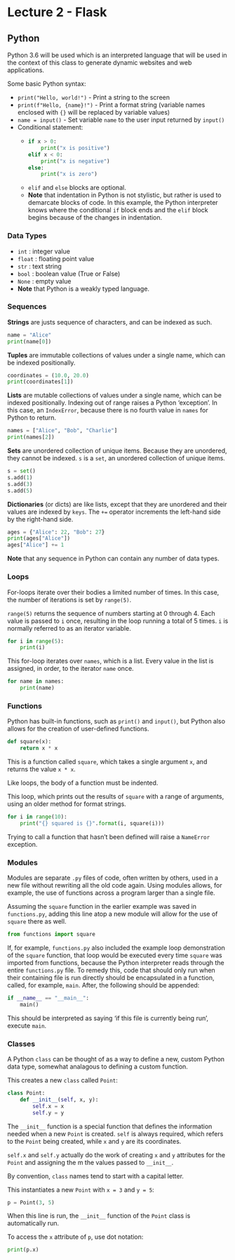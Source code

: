 # Lecture 2 - Flask

## Python
Python 3.6 will be used which is an interpreted language that will be used in the context of this class to generate dynamic websites and web applications.

Some basic Python syntax:
- `print("Hello, world!")` - Print a string to the screen
- `print(f"Hello, {name}!")` - Print a format string (variable names enclosed with `{}` will be replaced by variable values)
- `name = input()` - Set variable `name` to the user input returned by `input()`
- Conditional statement:
    *   ```python
        if x > 0:
            print("x is positive")
        elif x < 0:
            print("x is negative")
        else:
            print("x is zero")
        ```
    * `elif` and `else` blocks are optional.
    * **Note** that indentation in Python is not stylistic, but rather is used to demarcate blocks of code. In this example, the Python interpreter knows where the conditional `if` block ends and the `elif` block begins because of the changes in indentation.

### Data Types
- `int` : integer value
- `float` : floating point value
- `str` : text string
- `bool` : boolean value (True or False)
- `None` : empty value
- **Note** that Python is a weakly typed language.

### Sequences
**Strings** are justs sequence of characters, and can be indexed as such.

```python
name = "Alice"
print(name[0])
```

**Tuples** are immutable collections of values under a single name, which can be indexed positionally.

```python
coordinates = (10.0, 20.0)
print(coordinates[1])
```

**Lists** are mutable collections of values under a single name, which can be indexed positionally. Indexing out of range raises a Python ‘exception’. In this case, an `IndexError`, because there is no fourth value in `names` for Python to return.

```python
names = ["Alice", "Bob", "Charlie"]
print(names[2])
```

**Sets** are unordered collection of unique items. Because they are unordered, they cannot be indexed. `s` is a `set`, an unordered collection of unique items.

```python
s = set()
s.add(1)
s.add(3)
s.add(5)
```

**Dictionaries** (or dicts) are like lists, except that they are unordered and their values are indexed by `keys`. The `+=` operator increments the left-hand side by the right-hand side.

```python
ages = {"Alice": 22, "Bob": 27}
print(ages["Alice"])
ages["Alice"] += 1
```

**Note** that any sequence in Python can contain any number of data types.

### Loops
For-loops iterate over their bodies a limited number of times. In this case, the number of iterations is set by `range(5)`.

`range(5)` returns the sequence of numbers starting at 0 through 4. Each value is passed to `i` once, resulting in the loop running a total of 5 times. `i` is normally referred to as an iterator variable.

```py
for i in range(5):
    print(i)
```

This for-loop iterates over `names`, which is a list. Every value in the list is assigned, in order, to the iterator `name` once.

```py
for name in names:
    print(name)
```

### Functions
Python has built-in functions, such as `print()` and `input()`, but Python also allows for the creation of user-defined functions.

```py
def square(x):
    return x * x
```

This is a function called `square`, which takes a single argument `x`, and returns the value `x * x`.

Like loops, the body of a function must be indented.

This loop, which prints out the results of `square` with a range of arguments, using an older method for format strings.

```py
for i in range(10):
    print("{} squared is {}".format(i, square(i)))
```

Trying to call a function that hasn’t been defined will raise a `NameError` exception.

### Modules
Modules are separate `.py` files of code, often written by others, used in a new file without rewriting all the old code again. Using modules allows, for example, the use of functions across a program larger than a single file.

Assuming the `square` function in the earlier example was saved in `functions.py`, adding this line atop a new module will allow for the use of `square` there as well.

```py
from functions import square
```

If, for example, `functions.py` also included the example loop demonstration of the `square` function, that loop would be executed every time `square` was imported from functions, because the Python interpreter reads through the entire `functions.py` file. To remedy this, code that should only run when their containing file is run directly should be encapsulated in a function, called, for example, `main`. After, the following should be appended:

```py
if __name__ == "__main__":
    main()
```

This should be interpreted as saying ‘if this file is currently being run’, execute `main`.

### Classes
A Python `class` can be thought of as a way to define a new, custom Python data type, somewhat analagous to defining a custom function.

This creates a new `class` called `Point`:

```py
class Point:
    def __init__(self, x, y):
        self.x = x
        self.y = y
```

The `__init__` function is a special function that defines the information needed when a new `Point` is created. `self` is always required, which refers to the `Point` being created, while `x` and `y` are its coordinates.

`self.x` and `self.y` actually do the work of creating `x` and `y` attributes for the `Point` and assigning the m the values passed to `__init__`.

By convention, `class` names tend to start with a capital letter.

This instantiates a new `Point` with `x = 3` and `y = 5`:

```py
p = Point(3, 5)
```

When this line is run, the `__init__` function of the `Point` class is automatically run.

To access the `x` attribute of `p`, use dot notation:

```py
print(p.x)
```